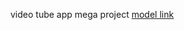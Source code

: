 video tube app mega project
[model link](https://app.eraser.io/workspace/zuz3VwZcv8AvjpQ7T4Uh?origin=share)
